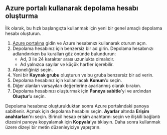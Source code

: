 ## <a name="create-a-storage-account-by-using-the-azure-portal"></a>Azure portalı kullanarak depolama hesabı oluşturma

İlk olarak, bu hızlı başlangıçta kullanmak için yeni bir genel amaçlı depolama hesabı oluşturun. 

1. [Azure portalına](https://portal.azure.com/#create/Microsoft.StorageAccount-ARM) gidin ve Azure hesabınızı kullanarak oturum açın. 
2. Depolama hesabınız için benzersiz bir ad girin. Depolama hesabınızı adlandırırken bu kuralları göz önünde bulundurun:
    - Ad, 3 ile 24 karakter arası uzunlukta olmalıdır.
    - Ad yalnızca sayılar ve küçük harfler içerebilir.
4. Aboneliğinizi seçin. 
5. Yeni bir **Kaynak grubu** oluşturun ve bu gruba benzersiz bir ad verin. 
6. Depolama hesabınız için kullanılacak **Konum**’u seçin.
7. Diğer alanları varsayılan değerlerine ayarlanmış olarak bırakın.
8. Depolama hesabınızı oluşturmak için **Panoya sabitle**’yi ve ardından **Oluştur**’u seçin. 

Depolama hesabınız oluşturulduktan sonra Azure portalındaki panoya sabitlenir. Açmak için depolama hesabını seçin. **Ayarlar** altında **Erişim anahtarları**'nı seçin. Birincil hesap erişim anahtarını seçin ve ilişkili bağlantı dizesini panoya kopyalamak için **Kopyala**’ya tıklayın. Daha sonra kullanmak üzere dizeyi bir metin düzenleyiciye yapıştırın.
